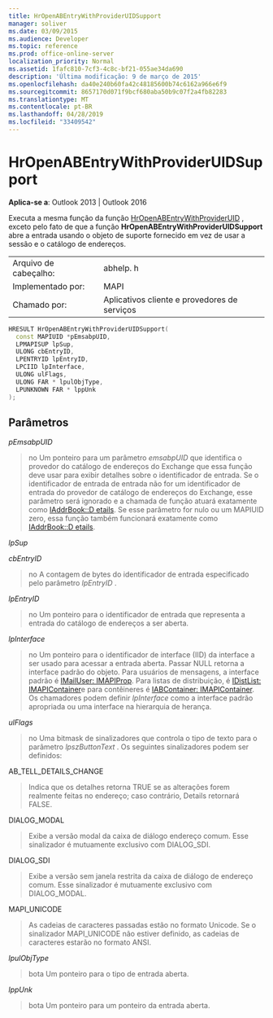 ```yaml
---
title: HrOpenABEntryWithProviderUIDSupport
manager: soliver
ms.date: 03/09/2015
ms.audience: Developer
ms.topic: reference
ms.prod: office-online-server
localization_priority: Normal
ms.assetid: 1fafc810-7cf3-4c8c-bf21-055ae34da690
description: 'Última modificação: 9 de março de 2015'
ms.openlocfilehash: da40e240b60fa42c48185600b74c6162a966e6f9
ms.sourcegitcommit: 8657170d071f9bcf680aba50b9c07f2a4fb82283
ms.translationtype: MT
ms.contentlocale: pt-BR
ms.lasthandoff: 04/28/2019
ms.locfileid: "33409542"
---
```

# <a name="hropenabentrywithprovideruidsupport"></a>HrOpenABEntryWithProviderUIDSupport

  
  
**Aplica-se a**: Outlook 2013 | Outlook 2016 
  
Executa a mesma função da função [HrOpenABEntryWithProviderUID](hropenabentrywithprovideruid.md) , exceto pelo fato de que a função **HrOpenABEntryWithProviderUIDSupport** abre a entrada usando o objeto de suporte fornecido em vez de usar a sessão e o catálogo de endereços. 
  
|||
|:-----|:-----|
|Arquivo de cabeçalho:  <br/> |abhelp. h  <br/> |
|Implementado por:  <br/> |MAPI  <br/> |
|Chamado por:  <br/> |Aplicativos cliente e provedores de serviços  <br/> |
   
```cpp
HRESULT HrOpenABEntryWithProviderUIDSupport(
  const MAPIUID *pEmsabpUID,
  LPMAPISUP lpSup,
  ULONG cbEntryID,
  LPENTRYID lpEntryID,
  LPCIID lpInterface,
  ULONG ulFlags,
  ULONG FAR * lpulObjType,
  LPUNKNOWN FAR * lppUnk
);
```

## <a name="parameters"></a>Parâmetros

 _pEmsabpUID_
  
> no Um ponteiro para um parâmetro _emsabpUID_ que identifica o provedor do catálogo de endereços do Exchange que essa função deve usar para exibir detalhes sobre o identificador de entrada. Se o identificador de entrada de entrada não for um identificador de entrada do provedor de catálogo de endereços do Exchange, esse parâmetro será ignorado e a chamada de função atuará exatamente como [IAddrBook::D etails](iaddrbook-details.md). Se esse parâmetro for nulo ou um MAPIUID zero, essa função também funcionará exatamente como [IAddrBook::D etails](iaddrbook-details.md).
    
 _lpSup_
  
> 
    
 _cbEntryID_
  
> no A contagem de bytes do identificador de entrada especificado pelo parâmetro _lpEntryID_ . 
    
 _lpEntryID_
  
> no Um ponteiro para o identificador de entrada que representa a entrada do catálogo de endereços a ser aberta.
    
 _lpInterface_
  
> no Um ponteiro para o identificador de interface (IID) da interface a ser usado para acessar a entrada aberta. Passar NULL retorna a interface padrão do objeto. Para usuários de mensagens, a interface padrão é [IMailUser: IMAPIProp](imailuserimapiprop.md). Para listas de distribuição, é [IDistList: IMAPIContainer](idistlistimapicontainer.md)e para contêineres é [IABContainer: IMAPIContainer](iabcontainerimapicontainer.md). Os chamadores podem definir _lpInterface_ como a interface padrão apropriada ou uma interface na hierarquia de herança. 
    
 _ulFlags_
  
> no Uma bitmask de sinalizadores que controla o tipo de texto para o parâmetro _lpszButtonText_ . Os seguintes sinalizadores podem ser definidos: 
    
AB_TELL_DETAILS_CHANGE
  
> Indica que os detalhes retorna TRUE se as alterações forem realmente feitas no endereço; caso contrário, Details retornará FALSE.
    
DIALOG_MODAL
  
> Exibe a versão modal da caixa de diálogo endereço comum. Esse sinalizador é mutuamente exclusivo com DIALOG_SDI.
    
DIALOG_SDI
  
> Exibe a versão sem janela restrita da caixa de diálogo de endereço comum. Esse sinalizador é mutuamente exclusivo com DIALOG_MODAL.
    
MAPI_UNICODE
  
> As cadeias de caracteres passadas estão no formato Unicode. Se o sinalizador MAPI_UNICODE não estiver definido, as cadeias de caracteres estarão no formato ANSI.
    
 _lpulObjType_
  
> bota Um ponteiro para o tipo de entrada aberta.
    
 _lppUnk_
  
> bota Um ponteiro para um ponteiro da entrada aberta.
    

